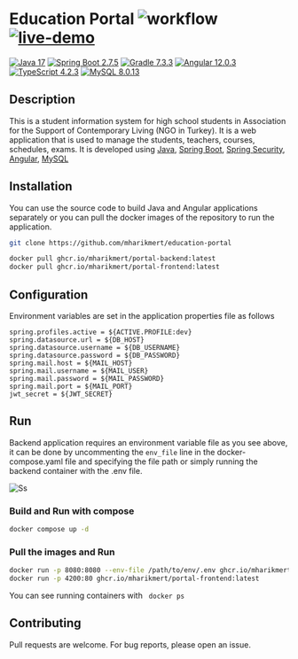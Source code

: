 
# Education Portal ![workflow](https://github.com/mharikmert/education-portal/actions/workflows/CI.yml/badge.svg) [![live-demo](https://img.shields.io/badge/live-demo-brightgreen.svg)](https://portal-demo.mharikmert.dev)

[![Java 17](https://img.shields.io/badge/Java-17-brightgreen.svg)](https://www.oracle.com/java/technologies/downloads/#java17)
[![Spring Boot 2.7.5](https://img.shields.io/badge/SpringBoot-2.7.5-brightgreen.svg)](https://github.com/spring-projects/spring-boot/releases/tag/v2.7.5)
[![Gradle 7.3.3](https://img.shields.io/badge/Gradle-7.3.3-brightgreen.svg)](https://gradle.org/releases)
[![Angular 12.0.3](https://img.shields.io/badge/Angular-12.0.3-brightgreen.svg)](https://www.npmjs.com/package/@angular/cli/v/12.0.3)
[![TypeScript 4.2.3](https://img.shields.io/badge/TypeScript-4.2.3-brightgreen.svg)](https://www.npmjs.com/package/typescript/v/4.2.3)
[![MySQL 8.0.13](https://img.shields.io/badge/MySQL-8.0.13-brightgreen.svg)](https://www.npackd.org/p/com.mysql.dev.MySQLWorkbench/8.0.13)

## Description
This is a student information system for high school students in Association for the Support of Contemporary Living (NGO in Turkey). It is a web application that is used to manage the students, teachers, courses, schedules, exams. It is developed using [Java](https://www.oracle.com/java/technologies/downloads), [Spring Boot](https://spring.io/projects/spring-boot), [Spring Security](https://spring.io/projects/spring-security), [Angular](https://angular.io), [MySQL](https://mysql.com)  


## Installation
You can use the source code to build Java and Angular applications separately or you can pull the docker images of the repository to run the application. 
``` bash
git clone https://github.com/mharikmert/education-portal
```
```bash
docker pull ghcr.io/mharikmert/portal-backend:latest 
docker pull ghcr.io/mharikmert/portal-frontend:latest
```

## Configuration

Environment variables are set in the application properties file as follows
```properties
spring.profiles.active = ${ACTIVE.PROFILE:dev}
spring.datasource.url = ${DB_HOST}
spring.datasource.username = ${DB_USERNAME}
spring.datasource.password = ${DB_PASSWORD}
spring.mail.host = ${MAIL_HOST}
spring.mail.username = ${MAIL_USER}
spring.mail.password = ${MAIL_PASSWORD}
spring.mail.port = ${MAIL_PORT}
jwt_secret = ${JWT_SECRET}
```
## Run
Backend application requires an environment variable file as you see above, it can be done by uncommenting the `env_file` line in the docker-compose.yaml file and specifying the file path or simply running the backend container with the .env file.

![Ss](https://user-images.githubusercontent.com/42295478/201759646-e0088021-b2fa-4082-a936-401e219c0a58.png)

### Build and Run with compose
``` bash
docker compose up -d
```

### Pull the images and Run
```bash 
docker run -p 8080:8080 --env-file /path/to/env/.env ghcr.io/mharikmert/portal-backend:latest
docker run -p 4200:80 ghcr.io/mharikmert/portal-frontend:latest
```


You can see running containers with
``` docker ps```

## Contributing
Pull requests are welcome. For bug reports, please open an issue. 

